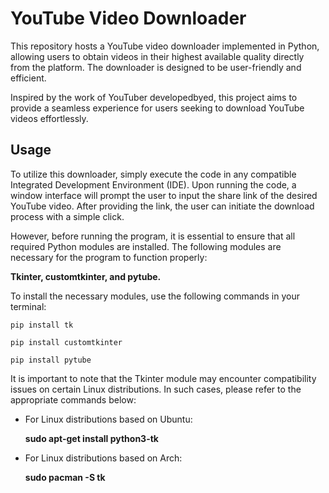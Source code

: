 # YouTube Video Downloader

This repository hosts a YouTube video downloader implemented in Python, allowing users to obtain videos in their highest available quality directly from the platform. The downloader is designed to be user-friendly and efficient.

Inspired by the work of YouTuber developedbyed, this project aims to provide a seamless experience for users seeking to download YouTube videos effortlessly.

## Usage

To utilize this downloader, simply execute the code in any compatible Integrated Development Environment (IDE). Upon running the code, a window interface will prompt the user to input the share link of the desired YouTube video. After providing the link, the user can initiate the download process with a simple click.

However, before running the program, it is essential to ensure that all required Python modules are installed. The following modules are necessary for the program to function properly: 

**Tkinter, customtkinter, and pytube.**

To install the necessary modules, use the following commands in your terminal:

`pip install tk`

`pip install customtkinter`

`pip install pytube`

It is important to note that the Tkinter module may encounter compatibility issues on certain Linux distributions. In such cases, please refer to the appropriate commands below:

- For Linux distributions based on Ubuntu:

  **sudo apt-get install python3-tk**

- For Linux distributions based on Arch:
  
  **sudo pacman -S tk**
